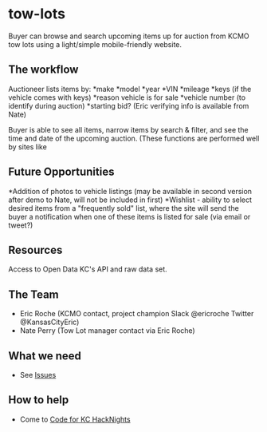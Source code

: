 # tow-lots

Buyer can browse and search upcoming items up for auction from KCMO tow lots using a light/simple mobile-friendly website.

## The workflow

Auctioneer lists items by:
*make
*model
*year
*VIN
*mileage
*keys (if the vehicle comes with keys)
*reason vehicle is for sale
*vehicle number (to identify during auction)
*starting bid? (Eric verifying info is available from Nate)


 Buyer is able to see all items, narrow items by search & filter, and see the time and date of the upcoming auction.
(These functions are performed well by sites like 

## Future Opportunities

*Addition of photos to vehicle listings (may be available in second version after demo to Nate, will not be included in first)
*Wishlist - ability to select desired items from a "frequently sold" list, where the site will send the buyer a notification when one of these items is listed for sale (via email or tweet?)

## Resources
Access to Open Data KC's API and raw data set.

## The Team

* Eric Roche (KCMO contact, project champion     Slack @ericroche      Twitter @KansasCityEric)
* Nate Perry (Tow Lot manager     contact via Eric Roche)


## What we need

* See [Issues](https://github.com/codeforkansascity/tow-lots/issues)

## How to help

* Come to [Code for KC HackNights](http://www.meetup.com/KCBrigade/)
